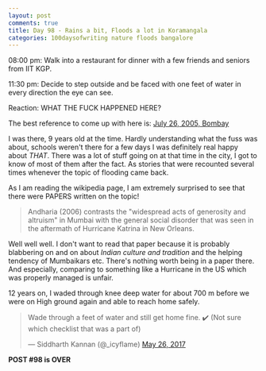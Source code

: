 ```yaml
---
layout: post
comments: true
title: Day 98 - Rains a bit, Floods a lot in Koramangala
categories: 100daysofwriting nature floods bangalore
---
```


08:00 pm: Walk into a restaurant for dinner with a few friends and seniors from IIT
KGP.

11:30 pm: Decide to step outside and be faced with one feet of water in every
direction the eye can see.

Reaction: WHAT THE FUCK HAPPENED HERE?

The best reference to come up with here is: [July 26, 2005,
Bombay](https://en.wikipedia.org/wiki/Maharashtra_floods_of_2005)

I was there, 9 years old at the time. Hardly understanding what the fuss was
about, schools weren't there for a few days I was definitely real happy about
_THAT_. There was a lot of stuff going on at that time in the city, I got to
know of most of them after the fact. As stories that were recounted several
times whenever the topic of flooding came back.

As I am reading the wikipedia page, I am extremely surprised to see that there
were PAPERS written on the topic!

> Andharia (2006) contrasts the "widespread acts of generosity and altruism" in
> Mumbai with the general social disorder that was seen in the aftermath of
> Hurricane Katrina in New Orleans.

Well well well. I don't want to read that paper because it is probably
blabbering on and on about _Indian culture and tradition_ and the helping
tendency of Mumbaikars etc. There's nothing worth being in a paper there. And
especially, comparing to something like a Hurricane in the US which was properly
managed is unfair.

12 years on, I waded through knee deep water for about 700 m before we were on
High ground again and able to reach home safely.

<blockquote class="twitter-tweet" data-lang="en"><p lang="en" dir="ltr">Wade
through a feet of water and still get home fine. ✔️ (Not sure which checklist
that was a part of)</p>&mdash; Siddharth Kannan (@_icyflame) <a
href="https://twitter.com/_icyflame/status/868182696471797760">May 26,
2017</a></blockquote>
<script async src="//platform.twitter.com/widgets.js" charset="utf-8"></script>

**POST #98 is OVER**
